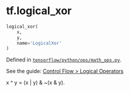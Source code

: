 <div itemscope itemtype="http://developers.google.com/ReferenceObject">
<meta itemprop="name" content="tf.logical_xor" />
</div>

# tf.logical_xor

``` python
logical_xor(
    x,
    y,
    name='LogicalXor'
)
```



Defined in [`tensorflow/python/ops/math_ops.py`](https://www.tensorflow.org/code/tensorflow/python/ops/math_ops.py).

See the guide: [Control Flow > Logical Operators](../../../api_guides/python/control_flow_ops.md#Logical_Operators)

x ^ y = (x | y) & ~(x & y).
